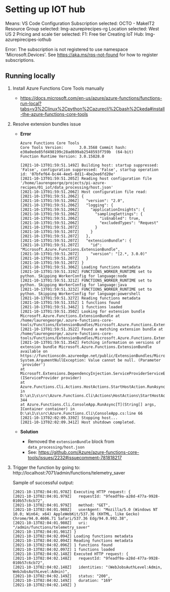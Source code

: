 # Setting up IOT hub
Means: VS Code
Configuration
    Subscription selected: OCTO - MakeIT2
    Resource Group selected: lmg-azurepirecipes-rg
    Location selected: West US 2
    Pricing and scale tier selected: F1: Free tier
    Creating IoT Hub: lmg-azurepirecipes-iothub

Error: 
    The subscription is not registered to use namespace 'Microsoft.Devices'. See https://aka.ms/rps-not-found for how to register subscriptions.

## Running locally

1. Install Azure Functions Core Tools manually
    - https://docs.microsoft.com/en-us/azure/azure-functions/functions-run-local?tabs=v3%2Clinux%2Cpython%2Cazurecli%2Cbash%2Ckeda#install-the-azure-functions-core-tools

2. Resolve extension bundles issue
    
    - **Error**
        ```log
        Azure Functions Core Tools
        Core Tools Version:       3.0.3568 Commit hash: e30a0ede85fd498199c28ad699ab2548593f759b  (64-bit)
        Function Runtime Version: 3.0.15828.0

        [2021-10-13T01:59:51.149Z] Building host: startup suppressed: 'False', configuration suppressed: 'False', startup operation id: '07bfef64-bc44-4ee5-8d11-4be2ee6fd20e'
        [2021-10-13T01:59:51.205Z] Reading host configuration file '/home/laurengeorge/projects/pi-azure-recipes/01_iot/data_processing/host.json'
        [2021-10-13T01:59:51.206Z] Host configuration file read:
        [2021-10-13T01:59:51.206Z] {
        [2021-10-13T01:59:51.206Z]   "version": "2.0",
        [2021-10-13T01:59:51.206Z]   "logging": {
        [2021-10-13T01:59:51.206Z]     "applicationInsights": {
        [2021-10-13T01:59:51.206Z]       "samplingSettings": {
        [2021-10-13T01:59:51.206Z]         "isEnabled": true,
        [2021-10-13T01:59:51.206Z]         "excludedTypes": "Request"
        [2021-10-13T01:59:51.207Z]       }
        [2021-10-13T01:59:51.207Z]     }
        [2021-10-13T01:59:51.207Z]   },
        [2021-10-13T01:59:51.207Z]   "extensionBundle": {
        [2021-10-13T01:59:51.207Z]     "id": "Microsoft.Azure.Functions.ExtensionBundle",
        [2021-10-13T01:59:51.207Z]     "version": "[2.*, 3.0.0)"
        [2021-10-13T01:59:51.207Z]   }
        [2021-10-13T01:59:51.207Z] }
        [2021-10-13T01:59:51.306Z] Loading functions metadata
        [2021-10-13T01:59:51.319Z] FUNCTIONS_WORKER_RUNTIME set to python. Skipping WorkerConfig for language:node
        [2021-10-13T01:59:51.321Z] FUNCTIONS_WORKER_RUNTIME set to python. Skipping WorkerConfig for language:java
        [2021-10-13T01:59:51.323Z] FUNCTIONS_WORKER_RUNTIME set to python. Skipping WorkerConfig for language:powershell
        [2021-10-13T01:59:51.327Z] Reading functions metadata
        [2021-10-13T01:59:51.335Z] 1 functions found
        [2021-10-13T01:59:51.346Z] 1 functions loaded
        [2021-10-13T01:59:51.350Z] Looking for extension bundle Microsoft.Azure.Functions.ExtensionBundle at /home/laurengeorge/.azure-functions-core-tools/Functions/ExtensionBundles/Microsoft.Azure.Functions.ExtensionBundle
        [2021-10-13T01:59:51.352Z] Found a matching extension bundle at /home/laurengeorge/.azure-functions-core-tools/Functions/ExtensionBundles/Microsoft.Azure.Functions.ExtensionBundle/2.6.1
        [2021-10-13T01:59:51.354Z] Fetching information on versions of extension bundle Microsoft.Azure.Functions.ExtensionBundle available on https://functionscdn.azureedge.net/public/ExtensionBundles/Microsoft.Azure.Functions.ExtensionBundle/index.json
        System.ArgumentNullException: Value cannot be null. (Parameter 'provider')
        at Microsoft.Extensions.DependencyInjection.ServiceProviderServiceExtensions.GetRequiredService[T](IServiceProvider provider)
        at Azure.Functions.Cli.Actions.HostActions.StartHostAction.RunAsync() in D:\a\1\s\src\Azure.Functions.Cli\Actions\HostActions\StartHostAction.cs:line 344
        at Azure.Functions.Cli.ConsoleApp.RunAsync[T](String[] args, IContainer container) in D:\a\1\s\src\Azure.Functions.Cli\ConsoleApp.cs:line 66
        [2021-10-13T02:02:09.339Z] Stopping host...
        [2021-10-13T02:02:09.341Z] Host shutdown completed.
        ```

    - **Solution**
        - Removed the `extensionBundle` block from `data_processing/host.json`
        - See: https://github.com/Azure/azure-functions-core-tools/issues/2232#issuecomment-781818217

1. Trigger the function by going to: http://localhost:7071/admin/functions/telemetry_saver
    
    Sample of successful output:

    ```log
    [2021-10-13T02:04:01.978Z] Executing HTTP request: {
    [2021-10-13T02:04:01.979Z]   requestId: "9feadf9a-a28d-477a-9928-010b57c6cb72",
    [2021-10-13T02:04:01.979Z]   method: "GET",
    [2021-10-13T02:04:01.980Z]   userAgent: "Mozilla/5.0 (Windows NT 10.0; Win64; x64) AppleWebKit/537.36 (KHTML, like Gecko) Chrome/94.0.4606.71 Safari/537.36 Edg/94.0.992.38",
    [2021-10-13T02:04:01.980Z]   uri: "/admin/functions/telemetry_saver"
    [2021-10-13T02:04:01.981Z] }
    [2021-10-13T02:04:02.094Z] Loading functions metadata
    [2021-10-13T02:04:02.094Z] Reading functions metadata
    [2021-10-13T02:04:02.096Z] 1 functions found
    [2021-10-13T02:04:02.097Z] 1 functions loaded
    [2021-10-13T02:04:02.148Z] Executed HTTP request: {
    [2021-10-13T02:04:02.148Z]   requestId: "9feadf9a-a28d-477a-9928-010b57c6cb72",
    [2021-10-13T02:04:02.148Z]   identities: "(WebJobsAuthLevel:Admin, WebJobsAuthLevel:Admin)",
    [2021-10-13T02:04:02.149Z]   status: "200",
    [2021-10-13T02:04:02.149Z]   duration: "169"
    [2021-10-13T02:04:02.149Z] }
    ```